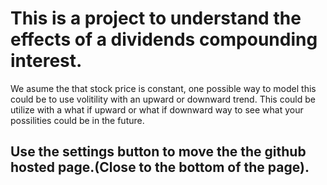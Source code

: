 # This is a project to understand the effects of a dividends compounding interest.

We asume the that stock price is constant, one possible way to model this could be to use volitility with an upward or downward trend. This could be utilize with a what if upward or 
what if downward way to see what your possilities could be in the future.

## Use the settings button to move the the github hosted page.(Close to the bottom of the page).
